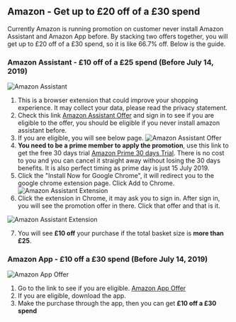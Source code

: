 ## Amazon - Get up to £20 off of a £30 spend

Currently Amazon is running promotion on customer never install Amazon Assistant and Amazon App before. By stacking two offers together, you will get up to £20 off of a £30 spend, so it is like 66.7% off. Below is the guide.


### Amazon Assistant - £10 off of a £25 spend (Before July 14, 2019)

![Amazon Assistant](https://i.loli.net/2019/07/09/5d239f5aaf7e044811.png)

1. This is a browser extension that could improve your shopping experience. It may collect your data, please read the privacy statement.
2. Check this link [Amazon Assistant Offer](https://www.amazon.co.uk/gp/BIT/aapromo?ie=UTF8&bitCampaignCode=a0050&tag=dealself04-21) and sign in to see if you are eligible to the offer, you should be eligible if you never install amazon assistant before.
3. If you are eligible, you will see below page.
![Amazon Assistant Offer](https://i.loli.net/2019/07/09/5d23a2d0e119c97636.png)
4. **You need to be a prime member to apply the promotion**, use this link to get the free 30 days trial [Amazon Prime 30 days Trial](http://www.amazon.co.uk/tryprimefree?tag=dealself04-21). There is no cost to you and you can cancel it straight away without losing the 30 days benefits. It is also perfect timing as prime day is just 15 July 2019.
5. Click the "Install Now for Google Chrome", it will redirect you to the google chrome extension page. Click Add to Chrome.
![Amazon Assistant Extension](https://i.loli.net/2019/07/09/5d23a3818c3a548470.png)
6. Click the extension in Chrome, it may ask you to sign in. After sign in, you will see the promotion offer in there. Click that offer and that is it.

![Amazon Assistant Extension](https://i.loli.net/2019/07/09/5d23a4418064963311.png)

7. You will see **£10 off** your purchase if the total basket size is **more than £25**.




### Amazon App - £10 off a £30 spend (Before July 14, 2019)

![Amazon App Offer](https://i.loli.net/2019/07/09/5d23aa6c8601e69736.png)

1. Go to the link to see if you are eligible. [Amazon App Offer](https://www.amazon.co.uk/b/?node=16334422031&ref=eumm0006&tag=dealself04-21)
2. If you are eligible, download the app.
3. Make the purchase through the app, then you can get **£10 off a £30 spend**






